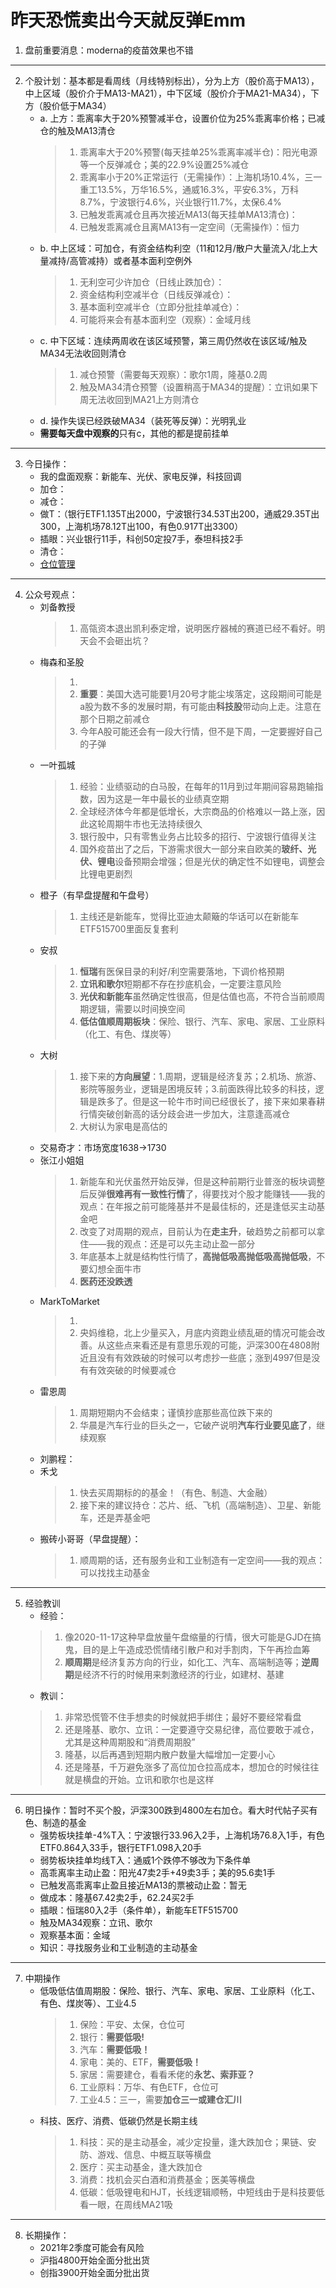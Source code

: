 # 昨天恐慌卖出今天就反弹Emm
1. 盘前重要消息：moderna的疫苗效果也不错

***

2. 个股计划：基本都是看周线（月线特别标出），分为上方（股价高于MA13），中上区域（股价介于MA13-MA21），中下区域（股价介于MA21-MA34），下方（股价低于MA34）
    - a. 上方：乖离率大于20%预警减半仓，设置价位为25%乖离率价格；已减仓的触及MA13清仓
        > 1. 乖离率大于20%预警(每天挂单25%乖离率减半仓)：阳光电源等一个反弹减仓；美的22.9%设置25%减仓
        > 2. 乖离率小于20%正常运行（无需操作）：上海机场10.4%，三一重工13.5%，万华16.5%，通威16.3%，平安6.3%，万科8.7%，宁波银行4.6%，兴业银行11.7%，太保6.4%
        > 3. 已触发乖离减仓且再次接近MA13(每天挂单MA13清仓)：
        > 4. 已触发乖离减仓且离MA13有一定空间（无需操作）：恒力
    - b. 中上区域：可加仓，有资金结构利空（11和12月/散户大量流入/北上大量减持/高管减持）或者基本面利空例外
        > 1. 无利空可少许加仓（日线止跌加仓）：
        > 2. 资金结构利空减半仓（日线反弹减仓）：
        > 3. 基本面利空减半仓（立即分批挂单减仓）：
        > 4. 可能将来会有基本面利空（观察）：金域月线
    - c. 中下区域：连续两周收在该区域预警，第三周仍然收在该区域/触及MA34无法收回则清仓
        > 1. 减仓预警（需要每天观察）：歌尔1周，隆基0.2周
        > 2. 触及MA34清仓预警（设置稍高于MA34的提醒）：立讯如果下周无法收回到MA21上方则清仓
    - d. 操作失误已经跌破MA34（装死等反弹）：光明乳业
    - **需要每天盘中观察的**只有c，其他的都是提前挂单
    
***

3. 今日操作：
    - 我的盘面观察：新能车、光伏、家电反弹，科技回调
    - 加仓：
    - 减仓：
    - 做T：（银行ETF1.135T出2000，宁波银行34.53T出200，通威29.35T出300，上海机场78.12T出100，有色0.917T出3300）
    - 插眼：兴业银行11手，科创50定投7手，泰坦科技2手
    - 清仓：
    - [仓位管理](https://kdocs.cn/l/cmJAYer3tasI)
 
***

4. 公众号观点：
    - 刘备教授
        > 1. 高瓴资本退出凯利泰定增，说明医疗器械的赛道已经不看好。明天会不会砸出坑？
    - 梅森和圣股
        > 1. 
        > 2. **重要**：美国大选可能要1月20号才能尘埃落定，这段期间可能是a股为数不多的发展时期，有可能由**科技股**带动向上走。注意在那个日期之前减仓
        > 3. 今年A股可能还会有一段大行情，但不是下周，一定要握好自己的子弹
    - 一叶孤城
        > 1. 经验：业绩驱动的白马股，在每年的11月到过年期间容易跑输指数，因为这是一年中最长的业绩真空期
        > 2. 全球经济体今年都是低增长，大宗商品的价格难以一路上涨，因此这轮周期牛市也无法持续很久
        > 3. 银行股中，只有零售业务占比较多的招行、宁波银行值得关注
        > 4. 国外疫苗出了之后，下游需求很大一部分来自欧美的**玻纤、光伏、锂电**设备预期会增强；但是光伏的确定性不如锂电，调整会比锂电更剧烈
    - 橙子（有早盘提醒和午盘号）
        > 1. 主线还是新能车，觉得比亚迪太颠簸的华话可以在新能车ETF515700里面反复套利
    - 安叔
        > 1. **恒瑞**有医保目录的利好/利空需要落地，下调价格预期
        > 2. **立讯和歌尔**短期都不存在抄底机会，一定要注意风险
        > 3. **光伏和新能车**虽然确定性很高，但是估值也高，不符合当前顺周期逻辑，需要以时间换空间
        > 4. **低估值顺周期板块**：保险、银行、汽车、家电、家居、工业原料（化工、有色、煤炭等）
    - 大树
        > 1. 接下来的**方向展望**：1.周期，逻辑是经济复苏；2.机场、旅游、影院等服务业，逻辑是困境反转；3.前面跌得比较多的科技，逻辑是跌多了。但是这一轮牛市时间已经很长了，接下来如果春耕行情突破创新高的话分歧会进一步加大，注意逢高减仓
        > 2. 大树认为家电是高估的
    - 交易奇才：市场宽度1638->1730
    - 张江小姐姐
        > 1. 新能车和光伏虽然开始反弹，但是这种前期行业普涨的板块调整后反弹**很难再有一致性行情**了，得要找对个股才能赚钱——我的观点：在年报之前可能隆基并不是最佳标的，还是逢低买主动基金吧
        > 2. 改变了对周期的观点，目前认为在**走主升**，破趋势之前都可以拿住——我的观点：还是可以先主动止盈一部分
        > 3. 年底基本上就是结构性行情了，**高抛低吸高抛低吸高抛低吸**，不要幻想全面牛市
        > 4. **医药还没跌透**
    - MarkToMarket
        > 1. 
        > 2. 央妈维稳，北上少量买入，月底内资跑业绩乱砸的情况可能会改善。从这些点来看还是有意思乐观的可能，沪深300在4808附近且没有有效跌破的时候可以考虑抄一些底；涨到4997但是没有有效突破的时候要减仓
    - 雷恩周
        > 1. 周期短期内不会结束；谨慎抄底那些高位跌下来的
        > 2. 华晨是汽车行业的巨头之一，它破产说明**汽车行业要见底了**，继续观察
    - 刘鹏程：
    - 禾戈
        > 1. 快去买周期标的的基金！（有色、制造、大金融）
        > 2. 接下来的建议持仓：芯片、纸、飞机（高端制造）、卫星、新能车，还是弄基金吧
    - 搬砖小哥哥（早盘提醒）： 
        > 1. 顺周期的话，还有服务业和工业制造有一定空间——我的观点：可以找找主动基金
        
***

5. 经验教训
    - 经验：
    > 1. 像2020-11-17这种早盘放量午盘缩量的行情，很大可能是GJD在搞鬼，目的是上午造成恐慌情绪引散户和对手割肉，下午再捡血筹
    > 2. **顺周期**是经济复苏方向的行业，如化工、汽车、高端制造等；**逆周期**是经济不行的时候用来刺激经济的行业，如建材、基建
    - 教训：
    > 1. 非常恐慌管不住手想卖的时候就把手绑住；最好不要经常看盘
    > 2. 还是隆基、歌尔、立讯：一定要遵守交易纪律，高位要敢于减仓，尤其是这种周期股和“消费周期股”
    > 3. 隆基，以后再遇到短期内散户数量大幅增加一定要小心
    > 4. 还是隆基，千万避免涨多了高位加仓拉高成本，想加仓的时候往往就是横盘的开始。立讯和歌尔也是这样

***

6. 明日操作：暂时不买个股，沪深300跌到4800左右加仓。看大时代帖子买有色、制造的基金
    - 强势板块挂单-4%T入：宁波银行33.96入2手，上海机场76.8入1手，有色ETF0.864入33手，银行ETF1.098入20手
    - 弱势板块挂单均线T入：通威1个跌停不够改为下条件单
    - 高乖离率主动止盈：阳光47卖2手+49卖3手；美的95.6卖1手
    - 已触发高乖离率止盈且接近MA13的票被动止盈：暂无
    - 做成本：隆基67.42卖2手，62.24买2手
    - 插眼：恒瑞80入2手（条件单），新能车ETF515700
    - 触及MA34观察：立讯、歌尔
    - 观察基本面：金域
    - 知识：寻找服务业和工业制造的主动基金
    
***

7. 中期操作
    - 低吸低估值周期股：保险、银行、汽车、家电、家居、工业原料（化工、有色、煤炭等）、工业4.5
        > 1. 保险：平安、太保，仓位可
        > 2. 银行：**需要低吸!**
        > 3. 汽车：**需要低吸！**
        > 4. 家电：美的、ETF，**需要低吸！**
        > 5. 家居：需要建仓，看看禾佬的**永艺、索菲亚？**
        > 6. 工业原料：万华、有色ETF，仓位可
        > 7. 工业4.5：三一，需要**加仓三一或建仓汇川**
    - 科技、医疗、消费、低碳仍然是长期主线
        > 1. 科技：买的是主动基金，减少定投量，逢大跌加仓；果链、安防、游戏、信息、中概互联等横盘
        > 2. 医疗：买主动基金，逢大跌加仓
        > 3. 消费：找机会买白酒和消费基金；医美等横盘
        > 4. 低碳：低吸锂电和HJT，长线逻辑顺畅，中短线由于是科技要低看一眼，在周线MA21吸

****

8. 长期操作：
    - 2021年2季度可能会有风险
    - 沪指4800开始全面分批出货
    - 创指3900开始全面分批出货
